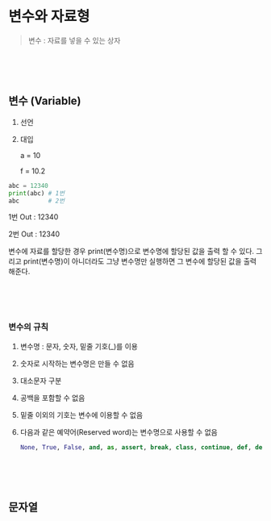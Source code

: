 # 변수와 자료형

> 변수 : 자료를 넣을 수 있는 상자

<br>

<br>

<br>

## 변수 (Variable)

1. 선언

2. 대입

   a = 10

   f = 10.2

``` python
abc = 12340
print(abc) # 1번
abc        # 2번
```

1번 Out : 12340 

2번 Out : 12340

변수에 자료를 할당한 경우 print(변수명)으로 변수명에 할당된 값을 출력 할 수 있다. 그리고 print(변수명)이 아니더라도 그냥 변수명만 실행하면 그 변수에 할당된 값을 출력해준다.

<br>

<br>

<br>

### 변수의 규칙

1. 변수명 : 문자, 숫자, 밑줄 기호(_)를 이용

2. 숫자로 시작하는 변수명은 만들 수 없음

3. 대소문자 구분

4. 공백을 포함할 수 없음

5. 밑줄 이외의 기호는 변수에 이용할 수 없음

6. 다음과 같은 예약어(Reserved word)는 변수명으로 사용할 수 없음

   ```python
   None, True, False, and, as, assert, break, class, continue, def, del, elif, else, except, finally, for, from, global, if, import, in, is, lambda, nonlocal, not, or, pass, raise, return, try, while, with, yield
   ```

<br>

<br>

<br>

## 문자열





